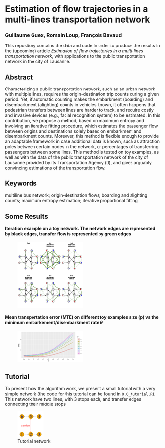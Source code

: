# Estimation of flow trajectories in a multi-lines transportation network

### Guillaume Guex, Romain Loup, François Bavaud

This repository contains the data and code in order to produce the results in the (upcoming) article *Estimation of flow trajectories in a multi-lines
transportation network*, with applications to the public transportation network in the city of Lausanne.

## Abstract 

Characterizing a public transportation network, such as an urban network
with multiple lines, requires the origin-destination trip counts during a given
period. Yet, if automatic counting makes the embarkment (boarding) and
disembarkment (alighting) counts in vehicles known, it often happens that
pedestrian transfers between lines are harder to track, and require costly and
invasive devices (e.g., facial recognition system) to be estimated. In this
contribution, we propose a method, based on maximum entropy and
involving an iterative fitting procedure, which estimates the passenger flow
between origins and destinations solely based on embarkment and
disembarkment counts. Moreover, this method is flexible enough to provide
an adaptable framework in case additional data is known, such as attraction
poles between certain nodes in the network, or percentages of transferring
passengers between some lines. This method is tested on toy examples, as
well as with the data of the public transportation network of the city of
Lausanne provided by its Transportation Agency (tl), and gives arguably
convincing estimations of the transportation flow.

## Keywords 

multiline bus network; origin-destination flows; boarding and alighting counts; maximum entropy estimation; iterative
proportional fitting

## Some Results

#### Iteration example on a toy network. The network edges are represented by black edges, transfer flow is represented by green edges
<figure>
    <img src="utilities/readme_img/iterations.png" alt="tutorial example" style="width:50%">
</figure>

#### Mean transportation error (MTE) on different toy examples size (p) vs the minimum embarkement/disembarkment rate $\theta$

<figure>
    <img src="utilities/readme_img/MTE_tours.png" alt="tutorial example" style="width:50%">
</figure>

## Tutorial 

To present how the algorithm work, we present a small tutorial with a very simple network (the code for this tutorial can be found in `0.0_tutorial.R`). This network have two lines, with 3 stops each, and transfer edges connecting their middle stops.

<figure>
  <img src="utilities/readme_img/tuto_network.png" alt="tutorial example" style="width:20%">
  <figcaption>Tutorial network</figcaption>
</figure>


